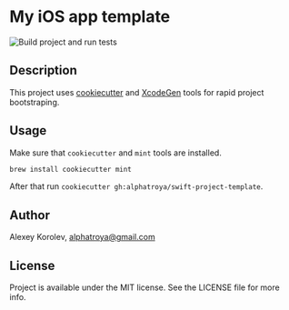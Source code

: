 # My iOS app template

![Build project and run tests](https://github.com/alphatroya/swift-project-template/workflows/Build%20project%20and%20run%20tests/badge.svg)

## Description

This project uses [cookiecutter](https://github.com/audreyr/cookiecutter) and [XcodeGen](https://github.com/yonaskolb/XcodeGen)
tools for rapid project bootstraping.

## Usage

Make sure that `cookiecutter` and `mint` tools are installed.

```sh
brew install cookiecutter mint
```

After that run `cookiecutter gh:alphatroya/swift-project-template`.

## Author

Alexey Korolev, alphatroya@gmail.com

## License

Project is available under the MIT license. See the LICENSE file for more info.
